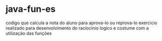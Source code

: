 # java-fun-es
codigo que calcula a nota do aluno para aprova-lo ou reprova-lo 
exercicio realizado para desenvolvimento do raciocinio logico e costume com a utilização das funções
